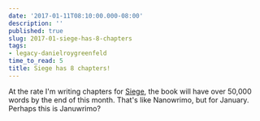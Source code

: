 ```yaml
---
date: '2017-01-11T08:10:00.000-08:00'
description: ''
published: true
slug: 2017-01-siege-has-8-chapters
tags:
- legacy-danielroygreenfeld
time_to_read: 5
title: Siege has 8 chapters!
---
```


At the rate I'm writing chapters for <a href="https://www.wattpad.com/story/95032418-siege">Siege</a>, the book will have over 50,000 words by the end of this month. That's like Nanowrimo, but for January. Perhaps this is Januwrimo?